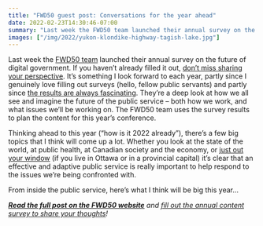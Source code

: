 ```yaml
---
title: "FWD50 guest post: Conversations for the year ahead"
date: 2022-02-23T14:30:46-07:00
summary: "Last week the FWD50 team launched their annual survey on the future of digital government. If you haven’t already filled it out, don’t miss sharing your perspective. It’s something I look forward to each year, partly since I genuinely love filling out surveys and partly since the results are always fascinating. They’re a deep look at how we all see and imagine the future of the public service – both how we work, and what issues we’ll be working on."
images: ["/img/2022/yukon-klondike-highway-tagish-lake.jpg"]
---
```


Last week the [FWD50 team](https://fwd50.com/) launched their annual survey on the future of digital government. If you haven’t already filled it out, [don’t miss sharing your perspective](https://bit.ly/DGSurvey2022). It’s something I look forward to each year, partly since I genuinely love filling out surveys (hello, fellow public servants) and partly since [the results are always fascinating](https://fwd50.com/updates/unpacking-the-2021-digital-government-survey/). They’re a deep look at how we all see and imagine the future of the public service – both how we work, and what issues we’ll be working on. The FWD50 team uses the survey results to plan the content for this year’s conference.

Thinking ahead to this year (“how is it 2022 already”), there’s a few big topics that I think will come up a lot. Whether you look at the state of the world, at public health, at Canadian society and the economy, or [just out your window](https://buttondown.email/lchski/archive/hit-and-miss-230-occupied/) (if you live in Ottawa or in a provincial capital) it’s clear that an effective and adaptive public service is really important to help respond to the issues we’re being confronted with. 

From inside the public service, here’s what I think will be big this year… 

_**[Read the full post on the FWD50 website](https://fwd50.com/updates/conversations-for-the-year-ahead/)** and [fill out the annual content survey to share your thoughts](https://bit.ly/DGSurvey2022)!_
